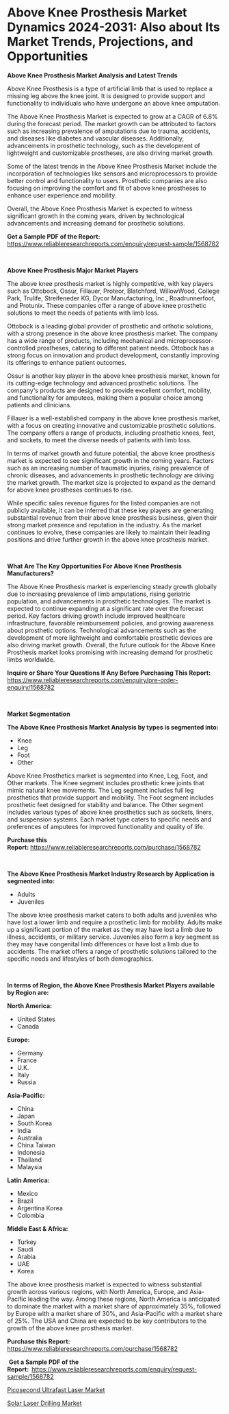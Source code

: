 <p><h1>Above Knee Prosthesis Market Dynamics 2024-2031: Also about Its Market Trends, Projections, and Opportunities</h1></p><p><strong>Above Knee Prosthesis Market Analysis and Latest Trends</strong></p>
<p><p>Above Knee Prosthesis is a type of artificial limb that is used to replace a missing leg above the knee joint. It is designed to provide support and functionality to individuals who have undergone an above knee amputation.</p><p>The Above Knee Prosthesis Market is expected to grow at a CAGR of 6.8% during the forecast period. The market growth can be attributed to factors such as increasing prevalence of amputations due to trauma, accidents, and diseases like diabetes and vascular diseases. Additionally, advancements in prosthetic technology, such as the development of lightweight and customizable prostheses, are also driving market growth.</p><p>Some of the latest trends in the Above Knee Prosthesis Market include the incorporation of technologies like sensors and microprocessors to provide better control and functionality to users. Prosthetic companies are also focusing on improving the comfort and fit of above knee prostheses to enhance user experience and mobility.</p><p>Overall, the Above Knee Prosthesis Market is expected to witness significant growth in the coming years, driven by technological advancements and increasing demand for prosthetic solutions.</p></p>
<p><strong>Get a Sample PDF of the Report:&nbsp;</strong> <a href="https://www.reliableresearchreports.com/enquiry/request-sample/1568782">https://www.reliableresearchreports.com/enquiry/request-sample/1568782</a></p>
<p>&nbsp;</p>
<p><strong>Above Knee Prosthesis Major Market Players</strong></p>
<p><p>The above knee prosthesis market is highly competitive, with key players such as Ottobock, Ossur, Fillauer, Proteor, Blatchford, WillowWood, College Park, Trulife, Streifeneder KG, Dycor Manufacturing, Inc., Roadrunnerfoot, and Protunix. These companies offer a range of above knee prosthetic solutions to meet the needs of patients with limb loss.</p><p>Ottobock is a leading global provider of prosthetic and orthotic solutions, with a strong presence in the above knee prosthesis market. The company has a wide range of products, including mechanical and microprocessor-controlled prostheses, catering to different patient needs. Ottobock has a strong focus on innovation and product development, constantly improving its offerings to enhance patient outcomes.</p><p>Ossur is another key player in the above knee prosthesis market, known for its cutting-edge technology and advanced prosthetic solutions. The company's products are designed to provide excellent comfort, mobility, and functionality for amputees, making them a popular choice among patients and clinicians.</p><p>Fillauer is a well-established company in the above knee prosthesis market, with a focus on creating innovative and customizable prosthetic solutions. The company offers a range of products, including prosthetic knees, feet, and sockets, to meet the diverse needs of patients with limb loss.</p><p>In terms of market growth and future potential, the above knee prosthesis market is expected to see significant growth in the coming years. Factors such as an increasing number of traumatic injuries, rising prevalence of chronic diseases, and advancements in prosthetic technology are driving the market growth. The market size is projected to expand as the demand for above knee prostheses continues to rise.</p><p>While specific sales revenue figures for the listed companies are not publicly available, it can be inferred that these key players are generating substantial revenue from their above knee prosthesis business, given their strong market presence and reputation in the industry. As the market continues to evolve, these companies are likely to maintain their leading positions and drive further growth in the above knee prosthesis market.</p></p>
<p>&nbsp;</p>
<p><strong>What Are The Key Opportunities For Above Knee Prosthesis Manufacturers?</strong></p>
<p><p>The Above Knee Prosthesis market is experiencing steady growth globally due to increasing prevalence of limb amputations, rising geriatric population, and advancements in prosthetic technologies. The market is expected to continue expanding at a significant rate over the forecast period. Key factors driving growth include improved healthcare infrastructure, favorable reimbursement policies, and growing awareness about prosthetic options. Technological advancements such as the development of more lightweight and comfortable prosthetic devices are also driving market growth. Overall, the future outlook for the Above Knee Prosthesis market looks promising with increasing demand for prosthetic limbs worldwide.</p></p>
<p><strong>Inquire or Share Your Questions If Any Before Purchasing This Report:</strong> <a href="https://www.reliableresearchreports.com/enquiry/pre-order-enquiry/1568782">https://www.reliableresearchreports.com/enquiry/pre-order-enquiry/1568782</a></p>
<p>&nbsp;</p>
<p><strong>Market Segmentation</strong></p>
<p><strong>The Above Knee Prosthesis Market Analysis by types is segmented into:</strong></p>
<p><ul><li>Knee</li><li>Leg</li><li>Foot</li><li>Other</li></ul></p>
<p><p>Above Knee Prosthetics market is segmented into Knee, Leg, Foot, and Other markets. The Knee segment includes prosthetic knee joints that mimic natural knee movements. The Leg segment includes full leg prosthetics that provide support and mobility. The Foot segment includes prosthetic feet designed for stability and balance. The Other segment includes various types of above knee prosthetics such as sockets, liners, and suspension systems. Each market type caters to specific needs and preferences of amputees for improved functionality and quality of life.</p></p>
<p><strong>Purchase this Report:&nbsp;</strong><a href="https://www.reliableresearchreports.com/purchase/1568782">https://www.reliableresearchreports.com/purchase/1568782</a></p>
<p>&nbsp;</p>
<p><strong>The Above Knee Prosthesis Market Industry Research by Application is segmented into:</strong></p>
<p><ul><li>Adults</li><li>Juveniles</li></ul></p>
<p><p>The above knee prosthesis market caters to both adults and juveniles who have lost a lower limb and require a prosthetic limb for mobility. Adults make up a significant portion of the market as they may have lost a limb due to illness, accidents, or military service. Juveniles also form a key segment as they may have congenital limb differences or have lost a limb due to accidents. The market offers a range of prosthetic solutions tailored to the specific needs and lifestyles of both demographics.</p></p>
<p>&nbsp;</p>
<p><strong>In terms of Region, the Above Knee Prosthesis Market Players available by Region are:</strong></p>
<p>
    <p> <strong> North America: </strong>
        <ul>
            <li>United States</li>
            <li>Canada</li>
        </ul>
        </p> 
    <p> <strong> Europe: </strong>
        <ul>
            <li>Germany</li>
            <li>France</li>
            <li>U.K.</li>
            <li>Italy</li>
            <li>Russia</li>
        </ul>
        </p> 
    <p> <strong> Asia-Pacific: </strong>
        <ul>
            <li>China</li>
            <li>Japan</li>
            <li>South Korea</li>
            <li>India</li>
            <li>Australia</li>
            <li>China Taiwan</li>
            <li>Indonesia</li>
            <li>Thailand</li>
            <li>Malaysia</li>
        </ul>
        </p> 
    <p> <strong> Latin America: </strong>
        <ul>
            <li>Mexico</li>
            <li>Brazil</li>
            <li>Argentina Korea</li>
            <li>Colombia</li>
        </ul>
        </p> 
    <p> <strong> Middle East & Africa: </strong>
        <ul>
            <li>Turkey</li>
            <li>Saudi</li>
            <li>Arabia</li>
            <li>UAE</li>
            <li>Korea</li>
        </ul>
    </p>
    </p>
<p><p>The above knee prosthesis market is expected to witness substantial growth across various regions, with North America, Europe, and Asia-Pacific leading the way. Among these regions, North America is anticipated to dominate the market with a market share of approximately 35%, followed by Europe with a market share of 30%, and Asia-Pacific with a market share of 25%. The USA and China are expected to be key contributors to the growth of the above knee prosthesis market.</p></p>
<p><strong>Purchase this Report: </strong><a href="https://www.reliableresearchreports.com/purchase/1568782">https://www.reliableresearchreports.com/purchase/1568782</a></p>
<p>&nbsp;<strong>Get a Sample PDF of the Report:&nbsp;&nbsp;</strong><a href="https://www.reliableresearchreports.com/enquiry/request-sample/1568782">https://www.reliableresearchreports.com/enquiry/request-sample/1568782</a></p>
<p><strong></strong></p>
<p><p><a href="https://issuu.com/reportprime-2/docs/picosecond-ultrafast-laser-market-size-2030.pptx">Picosecond Ultrafast Laser Market</a></p><p><a href="https://issuu.com/reportprime-2/docs/solar-laser-drilling-market-size-2030.pptx">Solar Laser Drilling Market</a></p></p>